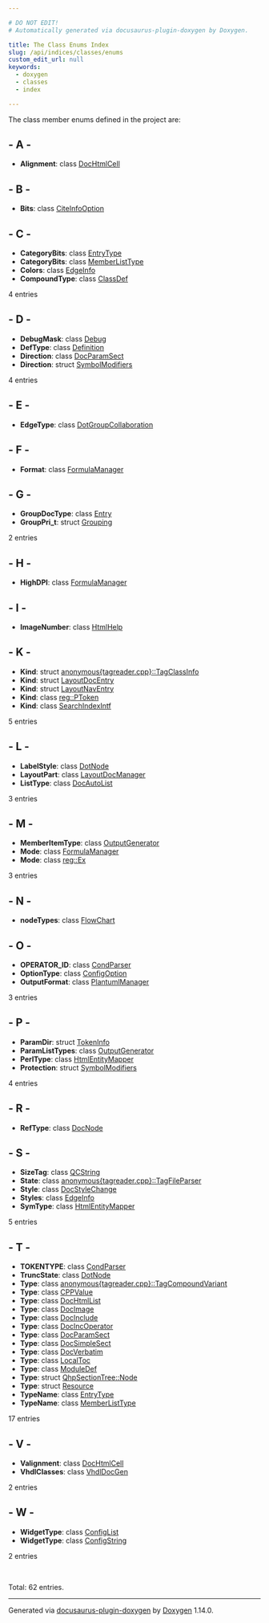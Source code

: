 ```yaml
---

# DO NOT EDIT!
# Automatically generated via docusaurus-plugin-doxygen by Doxygen.

title: The Class Enums Index
slug: /api/indices/classes/enums
custom_edit_url: null
keywords:
  - doxygen
  - classes
  - index

---
```


<div class="doxyPage">

<p>The class member enums defined in the project are:</p>

## - A -

<ul>
<li><b>Alignment</b>: class <a href="/web-doxygen/docs/api/classes/dochtmlcell/#a1bfba233eb785db3496ea2a82d9a2136">DocHtmlCell</a></li>
</ul>

## - B -

<ul>
<li><b>Bits</b>: class <a href="/web-doxygen/docs/api/classes/citeinfooption/#a399d7010f84c67803f2508d1def8fa05">CiteInfoOption</a></li>
</ul>

## - C -

<ul>
<li><b>CategoryBits</b>: class <a href="/web-doxygen/docs/api/classes/entrytype/#a9e69db1a19d48dc4736e4c09f575a07a">EntryType</a></li>
<li><b>CategoryBits</b>: class <a href="/web-doxygen/docs/api/classes/memberlisttype/#a0a557a83b11c341dec415e83a4603664">MemberListType</a></li>
<li><b>Colors</b>: class <a href="/web-doxygen/docs/api/classes/edgeinfo/#afd9f10f4693123d11e52bb1127f23228">EdgeInfo</a></li>
<li><b>CompoundType</b>: class <a href="/web-doxygen/docs/api/classes/classdef/#ae70cf86d35fe954a94c566fbcfc87939">ClassDef</a></li>
</ul>
<p>4 entries</p>

## - D -

<ul>
<li><b>DebugMask</b>: class <a href="/web-doxygen/docs/api/classes/debug/#a1c3f4696cf44a23f41e034323c426f7d">Debug</a></li>
<li><b>DefType</b>: class <a href="/web-doxygen/docs/api/classes/definition/#aa41b6bc53dcf93ecf745698aaf15ef8e">Definition</a></li>
<li><b>Direction</b>: class <a href="/web-doxygen/docs/api/classes/docparamsect/#ad5e3f053f03f8c333a69208521075c66">DocParamSect</a></li>
<li><b>Direction</b>: struct <a href="/web-doxygen/docs/api/structs/symbolmodifiers/#aceec8152eeb6c06b8dbe03ef14fed6a4">SymbolModifiers</a></li>
</ul>
<p>4 entries</p>

## - E -

<ul>
<li><b>EdgeType</b>: class <a href="/web-doxygen/docs/api/classes/dotgroupcollaboration/#ab83aa11b8617398a50923c04c2541624">DotGroupCollaboration</a></li>
</ul>

## - F -

<ul>
<li><b>Format</b>: class <a href="/web-doxygen/docs/api/classes/formulamanager/#aa538ca4ffea4dd937920ebdd41222e69">FormulaManager</a></li>
</ul>

## - G -

<ul>
<li><b>GroupDocType</b>: class <a href="/web-doxygen/docs/api/classes/entry/#a470b655d0d6179559a11a81e6617d509">Entry</a></li>
<li><b>GroupPri_t</b>: struct <a href="/web-doxygen/docs/api/structs/grouping/#a9f0ec5ab376b083ebe3274ea79fd2d70">Grouping</a></li>
</ul>
<p>2 entries</p>

## - H -

<ul>
<li><b>HighDPI</b>: class <a href="/web-doxygen/docs/api/classes/formulamanager/#ae7fe54b64ef2fa9eff2494118fab761e">FormulaManager</a></li>
</ul>

## - I -

<ul>
<li><b>ImageNumber</b>: class <a href="/web-doxygen/docs/api/classes/htmlhelp/#a7fa2b031d786cb7a678e88809c2566ca">HtmlHelp</a></li>
</ul>

## - K -

<ul>
<li><b>Kind</b>: struct <a href="/web-doxygen/docs/api/structs/anonymous-tagreader-cpp-/tagclassinfo/#ad710e6d1b19b22e7b1c9342cbe994497">anonymous{tagreader.cpp}::TagClassInfo</a></li>
<li><b>Kind</b>: struct <a href="/web-doxygen/docs/api/structs/layoutdocentry/#a89dcbe762ed7e7f7790d8c034cf8ea01">LayoutDocEntry</a></li>
<li><b>Kind</b>: struct <a href="/web-doxygen/docs/api/structs/layoutnaventry/#aef36305dd829f7cde87ca203ae647c7c">LayoutNavEntry</a></li>
<li><b>Kind</b>: class <a href="/web-doxygen/docs/api/classes/reg/ptoken/#a9649bb8ecf7bd3f7faf60b56c6fa72f0">reg::PToken</a></li>
<li><b>Kind</b>: class <a href="/web-doxygen/docs/api/classes/searchindexintf/#ade3dd4c1f8bc6487f0f3dccba5c6f9ea">SearchIndexIntf</a></li>
</ul>
<p>5 entries</p>

## - L -

<ul>
<li><b>LabelStyle</b>: class <a href="/web-doxygen/docs/api/classes/dotnode/#acd975dffca58fc0d6bbcae4b37e280ed">DotNode</a></li>
<li><b>LayoutPart</b>: class <a href="/web-doxygen/docs/api/classes/layoutdocmanager/#aee13a925ea1f915c542ecd7f579ebc94">LayoutDocManager</a></li>
<li><b>ListType</b>: class <a href="/web-doxygen/docs/api/classes/docautolist/#a6c707b00eeb9280c20474f5a6fbcb145">DocAutoList</a></li>
</ul>
<p>3 entries</p>

## - M -

<ul>
<li><b>MemberItemType</b>: class <a href="/web-doxygen/docs/api/classes/outputgenerator/#a94f2e5794dffec4be4d53d644f5e4dcb">OutputGenerator</a></li>
<li><b>Mode</b>: class <a href="/web-doxygen/docs/api/classes/formulamanager/#a417a154a8ce0abdc51353d4475005419">FormulaManager</a></li>
<li><b>Mode</b>: class <a href="/web-doxygen/docs/api/classes/reg/ex/#a8c11e4a47acf40a6747e2709961acdf9">reg::Ex</a></li>
</ul>
<p>3 entries</p>

## - N -

<ul>
<li><b>nodeTypes</b>: class <a href="/web-doxygen/docs/api/classes/flowchart/#acd787d5c3faa541b938e0d58c800572c">FlowChart</a></li>
</ul>

## - O -

<ul>
<li><b>OPERATOR_ID</b>: class <a href="/web-doxygen/docs/api/classes/condparser/#a5aa74df7a6a3bdd9a8f5eecc10efa66c">CondParser</a></li>
<li><b>OptionType</b>: class <a href="/web-doxygen/docs/api/classes/configoption/#ad60cb308cdf307e72796dc2fc2a40fda">ConfigOption</a></li>
<li><b>OutputFormat</b>: class <a href="/web-doxygen/docs/api/classes/plantumlmanager/#a73ccdfc6400a28af7d9d2f92215b9af5">PlantumlManager</a></li>
</ul>
<p>3 entries</p>

## - P -

<ul>
<li><b>ParamDir</b>: struct <a href="/web-doxygen/docs/api/structs/tokeninfo/#acc77be95dcb06cac9e3954a1ab62c443">TokenInfo</a></li>
<li><b>ParamListTypes</b>: class <a href="/web-doxygen/docs/api/classes/outputgenerator/#a4b3d519f1325b61f2abfe2647d6f1b2b">OutputGenerator</a></li>
<li><b>PerlType</b>: class <a href="/web-doxygen/docs/api/classes/htmlentitymapper/#a4911b3c9af98290f7ee0696fc2c8a6a3">HtmlEntityMapper</a></li>
<li><b>Protection</b>: struct <a href="/web-doxygen/docs/api/structs/symbolmodifiers/#a6c76745fa39de2b90353729fe62c6708">SymbolModifiers</a></li>
</ul>
<p>4 entries</p>

## - R -

<ul>
<li><b>RefType</b>: class <a href="/web-doxygen/docs/api/classes/docnode/#aecfef02bcde1e324eb83b05a6e0a3ad1">DocNode</a></li>
</ul>

## - S -

<ul>
<li><b>SizeTag</b>: class <a href="/web-doxygen/docs/api/classes/qcstring/#aac487a6223e056bcf37b9c7c0f993e30">QCString</a></li>
<li><b>State</b>: class <a href="/web-doxygen/docs/api/classes/anonymous-tagreader-cpp-/tagfileparser/#a7a2a20ef2fb10c1c35e093f0c3f41f85">anonymous{tagreader.cpp}::TagFileParser</a></li>
<li><b>Style</b>: class <a href="/web-doxygen/docs/api/classes/docstylechange/#a97757d2d85c39228c90693491a56d277">DocStyleChange</a></li>
<li><b>Styles</b>: class <a href="/web-doxygen/docs/api/classes/edgeinfo/#a4fe2d2921d0f51d84da1bf48b3b4f2c5">EdgeInfo</a></li>
<li><b>SymType</b>: class <a href="/web-doxygen/docs/api/classes/htmlentitymapper/#a5fa49b07f0b74254ab5bd5b18474d7df">HtmlEntityMapper</a></li>
</ul>
<p>5 entries</p>

## - T -

<ul>
<li><b>TOKENTYPE</b>: class <a href="/web-doxygen/docs/api/classes/condparser/#a49fd9c96ce822ecb68d8ab4489bb484b">CondParser</a></li>
<li><b>TruncState</b>: class <a href="/web-doxygen/docs/api/classes/dotnode/#ac40de94762a7659599b2056942373102">DotNode</a></li>
<li><b>Type</b>: class <a href="/web-doxygen/docs/api/classes/anonymous-tagreader-cpp-/tagcompoundvariant/#a1a5f5ee04cdc70747f2c031f548d4ed7">anonymous{tagreader.cpp}::TagCompoundVariant</a></li>
<li><b>Type</b>: class <a href="/web-doxygen/docs/api/classes/cppvalue/#a0a0e186bfc7d4ec0bb75f2c502a6eb34">CPPValue</a></li>
<li><b>Type</b>: class <a href="/web-doxygen/docs/api/classes/dochtmllist/#af05523650adffbefb14392d8f9f23487">DocHtmlList</a></li>
<li><b>Type</b>: class <a href="/web-doxygen/docs/api/classes/docimage/#aaa49d1dad195745ff9d470c5335be93e">DocImage</a></li>
<li><b>Type</b>: class <a href="/web-doxygen/docs/api/classes/docinclude/#a72aa0fd397546547aadf356348ff3eaf">DocInclude</a></li>
<li><b>Type</b>: class <a href="/web-doxygen/docs/api/classes/docincoperator/#ae7a155da5a206f51e93edc166bd64970">DocIncOperator</a></li>
<li><b>Type</b>: class <a href="/web-doxygen/docs/api/classes/docparamsect/#a402e8723e8b9f22c5ffa84046224d51a">DocParamSect</a></li>
<li><b>Type</b>: class <a href="/web-doxygen/docs/api/classes/docsimplesect/#a3b9f9dd4952f3d819b347f74a6769a9b">DocSimpleSect</a></li>
<li><b>Type</b>: class <a href="/web-doxygen/docs/api/classes/docverbatim/#ad8c770dcf2e62369b95f4e34fb11fa36">DocVerbatim</a></li>
<li><b>Type</b>: class <a href="/web-doxygen/docs/api/classes/localtoc/#a665c661f92a4de013f9c54ad52a330ec">LocalToc</a></li>
<li><b>Type</b>: class <a href="/web-doxygen/docs/api/classes/moduledef/#a82a3183d65cc275d89f034e34e8441ad">ModuleDef</a></li>
<li><b>Type</b>: struct <a href="/web-doxygen/docs/api/structs/qhpsectiontree/node/#aa19c2c4bb91af14d01fabd837474f295">QhpSectionTree::Node</a></li>
<li><b>Type</b>: struct <a href="/web-doxygen/docs/api/structs/resource/#abde5e686869a8c7241557d18033b382e">Resource</a></li>
<li><b>TypeName</b>: class <a href="/web-doxygen/docs/api/classes/entrytype/#a2992cfce5612121d0a570c53956b9fae">EntryType</a></li>
<li><b>TypeName</b>: class <a href="/web-doxygen/docs/api/classes/memberlisttype/#af59003ec5970dfc912aad7371ca8c60b">MemberListType</a></li>
</ul>
<p>17 entries</p>

## - V -

<ul>
<li><b>Valignment</b>: class <a href="/web-doxygen/docs/api/classes/dochtmlcell/#a117087bb36d345bd488208e3c49abc0b">DocHtmlCell</a></li>
<li><b>VhdlClasses</b>: class <a href="/web-doxygen/docs/api/classes/vhdldocgen/#a010ab08982f29df8c0f3d3f0f642f0f0">VhdlDocGen</a></li>
</ul>
<p>2 entries</p>

## - W -

<ul>
<li><b>WidgetType</b>: class <a href="/web-doxygen/docs/api/classes/configlist/#a562e3dbe5fc70f1af7ed4e748dae0ae9">ConfigList</a></li>
<li><b>WidgetType</b>: class <a href="/web-doxygen/docs/api/classes/configstring/#a6d65e61d6dcbd73f014d16ef4b7721d1">ConfigString</a></li>
</ul>
<p>2 entries</p>
<br/>
<p>Total: 62 entries.</p>

<hr/>

<p class="doxyGeneratedBy">Generated via <a href="https://github.com/xpack/docusaurus-plugin-doxygen">docusaurus-plugin-doxygen</a> by <a href="https://www.doxygen.nl">Doxygen</a> 1.14.0.</p>

</div>
